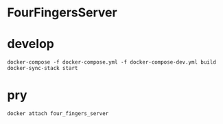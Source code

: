 # FourFingersServer

# develop

```
docker-compose -f docker-compose.yml -f docker-compose-dev.yml build
docker-sync-stack start
```

# pry

```
docker attach four_fingers_server
```